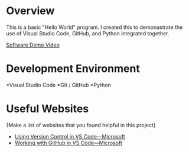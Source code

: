 # Overview

This is a basic "Hello World" program. I created this to demonastrate the use of Visual Studio Code, GitHub, and Python integrated together.


[Software Demo Video](https://youtu.be/lLanxfNOCoQ)
# Development Environment

*Visual Studio Code
*Git / GitHub
*Python


# Useful Websites

{Make a list of websites that you found helpful in this project}
* [Using Version Control in VS Code—Microsoft ](https://code.visualstudio.com/docs/editor/versioncontrol)
* [Working with GitHub in VS Code—Microsoft ](https://code.visualstudio.com/docs/editor/github)